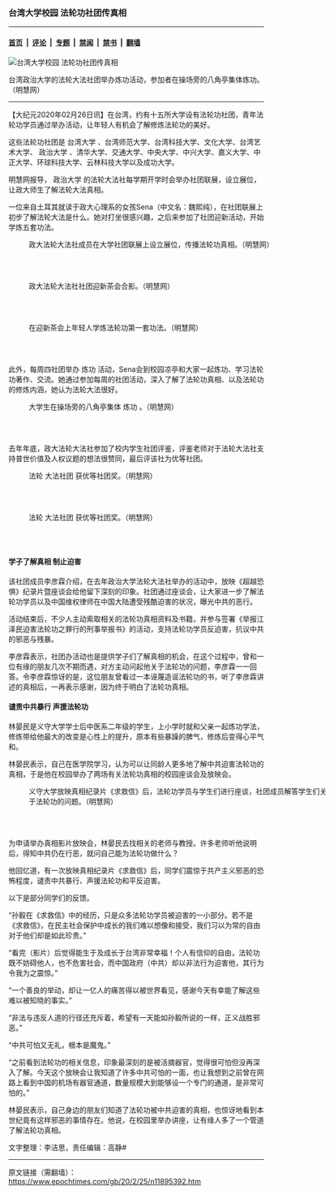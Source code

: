 ### 台湾大学校园 法轮功社团传真相

---

#### [首页](../../../..?n11895392) &nbsp;|&nbsp; [评论](../../../../../epoch-comment?n11895392) &nbsp;|&nbsp; [专题](../../../../../epoch-special?n11895392) &nbsp;|&nbsp; [禁闻](../../../../../epoch-news?n11895392) &nbsp;|&nbsp; [禁书](../../../../../books?n11895392) &nbsp;|&nbsp; [翻墙](https://github.com/gfw-breaker/nogfw/blob/master/README.md?n11895392)


<div><img alt="台湾大学校园 法轮功社团传真相" class="attachment-djy_600_400 size-djy_600_400 wp-post-image" src="https://i.epochtimes.com/assets/uploads/2020/02/2020-2-24-taiwan-university_05-600x400.jpg"/>
<div class="caption">
 <p>
  台湾政治大学的法轮大法社团举办炼功活动，参加者在操场旁的八角亭集体炼功。（明慧网）
 </p>
</div></div><hr/><div class="post_content" id="artbody" itemprop="articleBody">
 <!-- article content begin -->
 <p>
  【大纪元2020年02月26日讯】在台湾，约有十五所大学设有法轮功社团，青年法轮功学员通过举办活动，让年轻人有机会了解修炼法轮功的美好。
 </p>
 <p>
  这些法轮功社团是
  <ok href="https://www.epochtimes.com/gb/tag/%E5%8F%B0%E6%B9%BE%E5%A4%A7%E5%AD%A6.html">
   台湾大学
  </ok>
  、台湾师范大学、台湾科技大学、文化大学、台湾艺术大学、
  <ok href="https://www.epochtimes.com/gb/tag/%E6%94%BF%E6%B2%BB%E5%A4%A7%E5%AD%A6.html">
   政治大学
  </ok>
  、清华大学、交通大学、中央大学、中兴大学、嘉义大学、中正大学、环球科技大学、云林科技大学以及成功大学。
 </p>
 <p>
  明慧网报导，
  <ok href="https://www.epochtimes.com/gb/tag/%E6%94%BF%E6%B2%BB%E5%A4%A7%E5%AD%A6.html">
   政治大学
  </ok>
  的法轮大法社每学期开学时会举办社团联展，设立展位，让政大师生了解法轮大法真相。
 </p>
 <p>
  一位来自土耳其就读于政大心理系的女孩Sena（中文名：魏熙纯），在社团联展上初步了解法轮大法是什么。她对打坐很感兴趣，之后来参加了社团迎新活动，开始学炼五套功法。
 </p>
 <figure aria-describedby="caption-attachment-11895496" class="wp-caption aligncenter" id="attachment_11895496" style="width: 600px">
  <ok href="https://i.epochtimes.com/assets/uploads/2020/02/2020-2-24-taiwan-university_01.png" target="_blank">
   <img alt="" class="size-large wp-image-11895496" src="https://i.epochtimes.com/assets/uploads/2020/02/2020-2-24-taiwan-university_01-600x460.png"/>
  </ok>
  <br/><figcaption class="wp-caption-text" id="caption-attachment-11895496">
   政大法轮大法社成员在大学社团联展上设立展位，传播法轮功真相。（明慧网）
  </figcaption><br/>
 </figure><br/>
 <figure aria-describedby="caption-attachment-11895497" class="wp-caption aligncenter" id="attachment_11895497" style="width: 600px">
  <ok href="https://i.epochtimes.com/assets/uploads/2020/02/2020-2-24-taiwan-university_02.jpg" target="_blank">
   <img alt="" class="size-large wp-image-11895497" src="https://i.epochtimes.com/assets/uploads/2020/02/2020-2-24-taiwan-university_02-600x395.jpg"/>
  </ok>
  <br/><figcaption class="wp-caption-text" id="caption-attachment-11895497">
   政大法轮大法社社团迎新茶会合影。（明慧网）
  </figcaption><br/>
 </figure><br/>
 <figure aria-describedby="caption-attachment-11895500" class="wp-caption aligncenter" id="attachment_11895500" style="width: 600px">
  <ok href="https://i.epochtimes.com/assets/uploads/2020/02/2020-2-24-taiwan-university_03.png" target="_blank">
   <img alt="" class="size-large wp-image-11895500" src="https://i.epochtimes.com/assets/uploads/2020/02/2020-2-24-taiwan-university_03-600x388.png"/>
  </ok>
  <br/><figcaption class="wp-caption-text" id="caption-attachment-11895500">
   在迎新茶会上年轻人学炼法轮功第一套功法。（明慧网）
  </figcaption><br/>
 </figure><br/>
 <p>
  此外，每周四社团举办
  <ok href="https://www.epochtimes.com/gb/tag/%E7%82%BC%E5%8A%9F.html">
   炼功
  </ok>
  活动，Sena会到校园凉亭和大家一起炼功、学习法轮功著作、交流。她通过参加每周的社团活动，深入了解了法轮功真相、以及法轮功的修炼内涵，她认为法轮大法很好。
 </p>
 <figure aria-describedby="caption-attachment-11895503" class="wp-caption aligncenter" id="attachment_11895503" style="width: 600px">
  <ok href="https://i.epochtimes.com/assets/uploads/2020/02/2020-2-24-taiwan-university_04.jpg" target="_blank">
   <img alt="" class="wp-image-11895503 size-large" src="https://i.epochtimes.com/assets/uploads/2020/02/2020-2-24-taiwan-university_04-600x450.jpg"/>
  </ok>
  <br/><figcaption class="wp-caption-text" id="caption-attachment-11895503">
   大学生在操场旁的八角亭集体
   <ok href="https://www.epochtimes.com/gb/tag/%E7%82%BC%E5%8A%9F.html">
    炼功
   </ok>
   。（明慧网）
  </figcaption><br/>
 </figure><br/>
 <p>
  去年年底，政大法轮大法社参加了校内学生社团评鉴，评鉴老师对于法轮大法社支持普世价值及人权议题的想法很赞同，最后评该社为优等社团。
 </p>
 <figure class="wp-caption aligncenter" style="width: 600px">
  <ok href="https://i.epochtimes.com/assets/uploads/2020/02/2020-2-24-taiwan-university_06.jpg" target="_blank">
   <img alt="" class="wp-image-11895508 size-large" src="https://i.epochtimes.com/assets/uploads/2020/02/2020-2-24-taiwan-university_06-600x359.jpg"/>
  </ok>
  <br/><figcaption class="wp-caption-text">
   法轮
   <ok href="https://www.epochtimes.com/gb/tag/%E5%A4%A7%E6%B3%95%E7%A4%BE%E5%9B%A2.html">
    大法社团
   </ok>
   获优等社团奖。（明慧网）
  </figcaption><br/>
 </figure><br/>
 <p>
 </p>
 <figure aria-describedby="caption-attachment-11895511" class="wp-caption aligncenter" id="attachment_11895511" style="width: 600px">
  <ok href="https://i.epochtimes.com/assets/uploads/2020/02/2020-2-24-taiwan-university_07.jpg" target="_blank">
   <img alt="" class="size-large wp-image-11895511" src="https://i.epochtimes.com/assets/uploads/2020/02/2020-2-24-taiwan-university_07-600x416.jpg"/>
  </ok>
  <br/><figcaption class="wp-caption-text" id="caption-attachment-11895511">
   法轮
   <ok href="https://www.epochtimes.com/gb/tag/%E5%A4%A7%E6%B3%95%E7%A4%BE%E5%9B%A2.html">
    大法社团
   </ok>
   获优等社团奖。（明慧网）
  </figcaption><br/>
 </figure><br/>
 <h4>
  <b>
   学子了解真相 制止迫害
  </b>
 </h4>
 <p>
  该社团成员李彦霖介绍，在去年政治大学法轮大法社举办的活动中，放映《超越恐惧》纪录片暨座谈会给他留下深刻的印象。社团通过座谈会，让大家进一步了解法轮功学员以及中国维权律师在中国大陆遭受残酷迫害的状况，曝光中共的恶行。
 </p>
 <p>
  活动结束后，不少人主动索取相关的法轮功真相资料及书籍，并参与签署《举报江泽民迫害法轮功之罪行的刑事举报书》的活动，支持法轮功学员反迫害，抗议中共的邪恶与残暴。
 </p>
 <p>
  李彦霖表示，社团办活动也是提供学子们了解真相的机会，在这个过程中，曾和一位有缘的朋友几次不期而遇，对方主动问起他关于法轮功的问题，李彦霖一一回答。令李彦霖惊讶的是，这位朋友曾看过一本诬蔑造谣法轮功的书，听了李彦霖讲述的真相后，一再表示感谢，因为终于明白了法轮功真相。
 </p>
 <h4>
  <b>
   谴责中共暴行 声援法轮功
  </b>
 </h4>
 <p>
  林晏民是义守大学学士后中医系二年级的学生，上小学时就和父亲一起炼功学法，修炼带给他最大的改变是心性上的提升，原本有些暴躁的脾气，修炼后变得心平气和。
 </p>
 <p>
  林晏民表示，自己在医学院学习，认为可以让同龄人更多地了解中共迫害法轮功的真相，于是他在校园举办了两场有关法轮功真相的校园座谈会及放映会。
 </p>
 <figure aria-describedby="caption-attachment-11895521" class="wp-caption aligncenter" id="attachment_11895521" style="width: 600px">
  <ok href="https://i.epochtimes.com/assets/uploads/2020/02/2020-2-24-taiwan-university_08.jpg" target="_blank">
   <img alt="" class="wp-image-11895521 size-large" src="https://i.epochtimes.com/assets/uploads/2020/02/2020-2-24-taiwan-university_08-600x304.jpg"/>
  </ok>
  <br/><figcaption class="wp-caption-text" id="caption-attachment-11895521">
   义守大学放映真相纪录片《求救信》后，法轮功学员与学生们进行座谈，社团成员解答学生们关于法轮功的问题。（明慧网）
  </figcaption><br/>
 </figure><br/>
 <p>
  为申请举办真相影片放映会，林晏民去找相关的老师与教授。许多老师听他说明后，得知中共仍在行恶，就问自己能为法轮功做什么？
 </p>
 <p>
  他回忆道，有一次放映真相纪录片《求救信》后，同学们震惊于共产主义邪恶的恐怖程度，谴责中共暴行、声援法轮功和平反迫害。
 </p>
 <p>
  以下是部分同学们的反馈。
 </p>
 <p>
  “孙毅在《求救信》中的经历，只是众多法轮功学员被迫害的一小部分。若不是《求救信》，在民主社会保护中成长的我们难以想像和接受，我们习以为常的自由对于他们却是如此珍贵。”
 </p>
 <p>
  “看完（影片）后觉得能生于及成长于台湾非常幸福！个人有信仰的自由，法轮功既不妨碍他人，也不危害社会，而中国政府（中共）却以非法行为迫害他，其行为令我为之震惊。”
 </p>
 <p>
  “一个善良的举动，却让一亿人的痛苦得以被世界看见，感谢今天有幸能了解这些难以被知晓的事实。”
 </p>
 <p>
  “非法与违反人道的行径还充斥着，希望有一天能如孙毅所说的一样，正义战胜邪恶。”
 </p>
 <p>
  “中共可怕又无礼，根本是魔鬼。”
 </p>
 <p>
  “之前看到法轮功的相关信息，印象最深刻的是被活摘器官，觉得很可怕但没再深入了解。今天这个放映会让我知道了许多中共可怕的一面，也让我想到之前曾在网路上看到中国的机场有器官通道，数量规模大到能够设一个专门的通道，是非常可怕的。”
 </p>
 <p>
  林晏民表示，自己身边的朋友们知道了法轮功被中共迫害的真相，也惊讶地看到本世纪竟有这样邪恶的事情存在。他说，在校园里举办讲座，让有缘人多了一个管道了解法轮功真相。
 </p>
 <p>
  文字整理：李洁思，责任编辑：高静#
 </p>
 <!-- article content end -->
 <div id="below_article_ad">
 </div>
</div>


---

原文链接（需翻墙）：https://www.epochtimes.com/gb/20/2/25/n11895392.htm